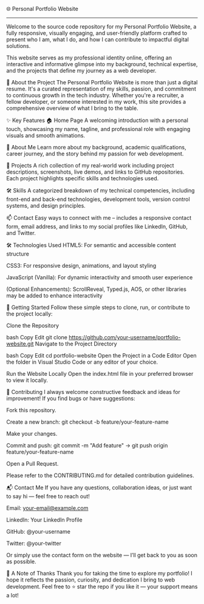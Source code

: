 🌐 Personal Portfolio Website

-------------------------------------------------------------------------------------------------------------------------------------------------------------------

Welcome to the source code repository for my Personal Portfolio Website, a fully responsive, visually engaging, and user-friendly platform crafted to present who I am, what I do, and how I can contribute to impactful digital solutions.

This website serves as my professional identity online, offering an interactive and informative glimpse into my background, technical expertise, and the projects that define my journey as a web developer.

📌 About the Project
The Personal Portfolio Website is more than just a digital resume. It's a curated representation of my skills, passion, and commitment to continuous growth in the tech industry. Whether you're a recruiter, a fellow developer, or someone interested in my work, this site provides a comprehensive overview of what I bring to the table.

✨ Key Features
🏠 Home Page
A welcoming introduction with a personal touch, showcasing my name, tagline, and professional role with engaging visuals and smooth animations.

👤 About Me
Learn more about my background, academic qualifications, career journey, and the story behind my passion for web development.

💼 Projects
A rich collection of my real-world work including project descriptions, screenshots, live demos, and links to GitHub repositories. Each project highlights specific skills and technologies used.

🛠️ Skills
A categorized breakdown of my technical competencies, including front-end and back-end technologies, development tools, version control systems, and design principles.

📫 Contact
Easy ways to connect with me – includes a responsive contact form, email address, and links to my social profiles like LinkedIn, GitHub, and Twitter.

🛠️ Technologies Used
HTML5: For semantic and accessible content structure

CSS3: For responsive design, animations, and layout styling

JavaScript (Vanilla): For dynamic interactivity and smooth user experience

(Optional Enhancements): ScrollReveal, Typed.js, AOS, or other libraries may be added to enhance interactivity

🚀 Getting Started
Follow these simple steps to clone, run, or contribute to the project locally:

Clone the Repository

bash
Copy
Edit
git clone https://github.com/your-username/portfolio-website.git
Navigate to the Project Directory

bash
Copy
Edit
cd portfolio-website
Open the Project in a Code Editor
Open the folder in Visual Studio Code or any editor of your choice.

Run the Website Locally
Open the index.html file in your preferred browser to view it locally.

🤝 Contributing
I always welcome constructive feedback and ideas for improvement! If you find bugs or have suggestions:

Fork this repository.

Create a new branch: git checkout -b feature/your-feature-name

Make your changes.

Commit and push: git commit -m "Add feature" → git push origin feature/your-feature-name

Open a Pull Request.

Please refer to the CONTRIBUTING.md for detailed contribution guidelines.

📬 Contact Me
If you have any questions, collaboration ideas, or just want to say hi — feel free to reach out!

Email: your-email@example.com

LinkedIn: Your LinkedIn Profile

GitHub: @your-username

Twitter: @your-twitter

Or simply use the contact form on the website — I’ll get back to you as soon as possible.

🙏 A Note of Thanks
Thank you for taking the time to explore my portfolio! I hope it reflects the passion, curiosity, and dedication I bring to web development. Feel free to ⭐ star the repo if you like it — your support means a lot!


